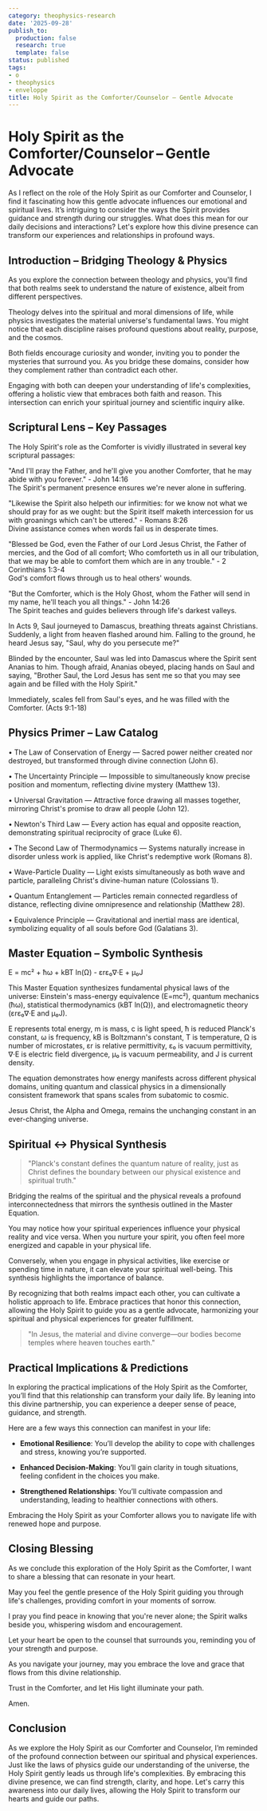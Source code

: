 ```yaml
---
category: theophysics-research
date: '2025-09-28'
publish_to:
  production: false
  research: true
  template: false
status: published
tags:
- o
- theophysics
- enveloppe
title: Holy Spirit as the Comforter/Counselor – Gentle Advocate
---
```

   
# Holy Spirit as the Comforter/Counselor – Gentle Advocate   
   
As I reflect on the role of the Holy Spirit as our Comforter and Counselor, I find it fascinating how this gentle advocate influences our emotional and spiritual lives. It’s intriguing to consider the ways the Spirit provides guidance and strength during our struggles. What does this mean for our daily decisions and interactions? Let's explore how this divine presence can transform our experiences and relationships in profound ways.   
   
## Introduction – Bridging Theology & Physics   
   
As you explore the connection between theology and physics, you'll find that both realms seek to understand the nature of existence, albeit from different perspectives.   
   
Theology delves into the spiritual and moral dimensions of life, while physics investigates the material universe's fundamental laws. You might notice that each discipline raises profound questions about reality, purpose, and the cosmos.   
   
Both fields encourage curiosity and wonder, inviting you to ponder the mysteries that surround you. As you bridge these domains, consider how they complement rather than contradict each other.   
   
Engaging with both can deepen your understanding of life's complexities, offering a holistic view that embraces both faith and reason. This intersection can enrich your spiritual journey and scientific inquiry alike.   
   
## Scriptural Lens – Key Passages   
   
The Holy Spirit's role as the Comforter is vividly illustrated in several key scriptural passages:   
   
"And I'll pray the Father, and he'll give you another Comforter, that he may abide with you forever." - John 14:16   
The Spirit's permanent presence ensures we're never alone in suffering.   
   
"Likewise the Spirit also helpeth our infirmities: for we know not what we should pray for as we ought: but the Spirit itself maketh intercession for us with groanings which can't be uttered." - Romans 8:26   
Divine assistance comes when words fail us in desperate times.   
   
"Blessed be God, even the Father of our Lord Jesus Christ, the Father of mercies, and the God of all comfort; Who comforteth us in all our tribulation, that we may be able to comfort them which are in any trouble." - 2 Corinthians 1:3-4   
God's comfort flows through us to heal others' wounds.   
   
"But the Comforter, which is the Holy Ghost, whom the Father will send in my name, he'll teach you all things." - John 14:26   
The Spirit teaches and guides believers through life's darkest valleys.   
   
In Acts 9, Saul journeyed to Damascus, breathing threats against Christians. Suddenly, a light from heaven flashed around him. Falling to the ground, he heard Jesus say, "Saul, why do you persecute me?"   
   
Blinded by the encounter, Saul was led into Damascus where the Spirit sent Ananias to him. Though afraid, Ananias obeyed, placing hands on Saul and saying, "Brother Saul, the Lord Jesus has sent me so that you may see again and be filled with the Holy Spirit."   
   
Immediately, scales fell from Saul's eyes, and he was filled with the Comforter. (Acts 9:1-18)   
   
## Physics Primer – Law Catalog   
   
• The Law of Conservation of Energy — Sacred power neither created nor destroyed, but transformed through divine connection (John 6).   
   
• The Uncertainty Principle — Impossible to simultaneously know precise position and momentum, reflecting divine mystery (Matthew 13).   
   
• Universal Gravitation — Attractive force drawing all masses together, mirroring Christ's promise to draw all people (John 12).   
   
• Newton's Third Law — Every action has equal and opposite reaction, demonstrating spiritual reciprocity of grace (Luke 6).   
   
• The Second Law of Thermodynamics — Systems naturally increase in disorder unless work is applied, like Christ's redemptive work (Romans 8).   
   
• Wave-Particle Duality — Light exists simultaneously as both wave and particle, paralleling Christ's divine-human nature (Colossians 1).   
   
• Quantum Entanglement — Particles remain connected regardless of distance, reflecting divine omnipresence and relationship (Matthew 28).   
   
• Equivalence Principle — Gravitational and inertial mass are identical, symbolizing equality of all souls before God (Galatians 3).   
   
## Master Equation – Symbolic Synthesis   
   
E = mc² + ħω + kBT ln(Ω) - εrε₀∇·E + μ₀J   
   
This Master Equation synthesizes fundamental physical laws of the universe: Einstein's mass-energy equivalence (E=mc²), quantum mechanics (ħω), statistical thermodynamics (kBT ln(Ω)), and electromagnetic theory (εrε₀∇·E and μ₀J).   
   
E represents total energy, m is mass, c is light speed, ħ is reduced Planck's constant, ω is frequency, kB is Boltzmann's constant, T is temperature, Ω is number of microstates, εr is relative permittivity, ε₀ is vacuum permittivity, ∇·E is electric field divergence, μ₀ is vacuum permeability, and J is current density.   
   
The equation demonstrates how energy manifests across different physical domains, uniting quantum and classical physics in a dimensionally consistent framework that spans scales from subatomic to cosmic.   
   
Jesus Christ, the Alpha and Omega, remains the unchanging constant in an ever-changing universe.   
   
## Spiritual ↔ Physical Synthesis   
   
> "Planck's constant defines the quantum nature of reality, just as Christ defines the boundary between our physical existence and spiritual truth."   
   
Bridging the realms of the spiritual and the physical reveals a profound interconnectedness that mirrors the synthesis outlined in the Master Equation.   
   
You may notice how your spiritual experiences influence your physical reality and vice versa. When you nurture your spirit, you often feel more energized and capable in your physical life.   
   
Conversely, when you engage in physical activities, like exercise or spending time in nature, it can elevate your spiritual well-being. This synthesis highlights the importance of balance.   
   
By recognizing that both realms impact each other, you can cultivate a holistic approach to life. Embrace practices that honor this connection, allowing the Holy Spirit to guide you as a gentle advocate, harmonizing your spiritual and physical experiences for greater fulfillment.   
   
> "In Jesus, the material and divine converge—our bodies become temples where heaven touches earth."   
   
## Practical Implications & Predictions   
   
In exploring the practical implications of the Holy Spirit as the Comforter, you’ll find that this relationship can transform your daily life. By leaning into this divine partnership, you can experience a deeper sense of peace, guidance, and strength.   
   
Here are a few ways this connection can manifest in your life:   
   
   
- **Emotional Resilience**: You’ll develop the ability to cope with challenges and stress, knowing you’re supported.   
   
   
- **Enhanced Decision-Making**: You’ll gain clarity in tough situations, feeling confident in the choices you make.   
   
   
- **Strengthened Relationships**: You’ll cultivate compassion and understanding, leading to healthier connections with others.   
   
Embracing the Holy Spirit as your Comforter allows you to navigate life with renewed hope and purpose.   
   
## Closing Blessing   
   
As we conclude this exploration of the Holy Spirit as the Comforter, I want to share a blessing that can resonate in your heart.   
   
May you feel the gentle presence of the Holy Spirit guiding you through life's challenges, providing comfort in your moments of sorrow.   
   
I pray you find peace in knowing that you're never alone; the Spirit walks beside you, whispering wisdom and encouragement.   
   
Let your heart be open to the counsel that surrounds you, reminding you of your strength and purpose.   
   
As you navigate your journey, may you embrace the love and grace that flows from this divine relationship.   
   
Trust in the Comforter, and let His light illuminate your path.   
   
Amen.   
   
## Conclusion   
   
As we explore the Holy Spirit as our Comforter and Counselor, I’m reminded of the profound connection between our spiritual and physical experiences. Just like the laws of physics guide our understanding of the universe, the Holy Spirit gently leads us through life's complexities. By embracing this divine presence, we can find strength, clarity, and hope. Let's carry this awareness into our daily lives, allowing the Holy Spirit to transform our hearts and guide our paths.